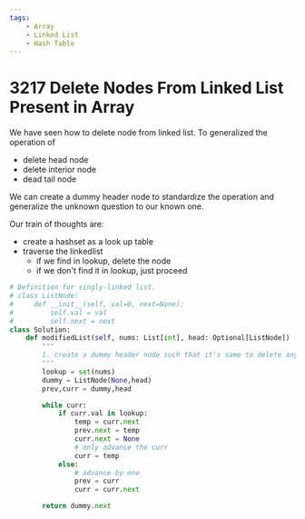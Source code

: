 ```yaml
---
tags:
    - Array
    - Linked List
    - Hash Table
---
```


# 3217 Delete Nodes From Linked List Present in Array

We have seen how to delete node from linked list. To generalized the operation of 

- delete head node
- delete interior node
- dead tail node


We can create a dummy header node to standardize the operation and generalize the unknown question to our known one.

Our train of thoughts are:

- create a hashset as a look up table
- traverse the linkedlist
    - if we find in lookup, delete the node
    - if we don't find it in lookup, just proceed

```python
# Definition for singly-linked list.
# class ListNode:
#     def __init__(self, val=0, next=None):
#         self.val = val
#         self.next = next
class Solution:
    def modifiedList(self, nums: List[int], head: Optional[ListNode]) -> Optional[ListNode]:
        """
        1. create a dummy header node such that it's same to delete any node in the linked list 
        """
        lookup = set(nums)
        dummy = ListNode(None,head)
        prev,curr = dummy,head

        while curr:
            if curr.val in lookup:
                temp = curr.next
                prev.next = temp
                curr.next = None
                # only advance the curr
                curr = temp
            else:
                # advance by one                
                prev = curr
                curr = curr.next

        return dummy.next
```